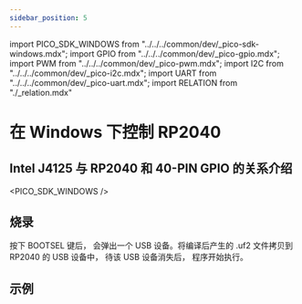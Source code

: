 ```yaml
---
sidebar_position: 5
---
```


import PICO_SDK_WINDOWS from "../../../common/dev/\_pico-sdk-windows.mdx";
import GPIO from "../../../common/dev/\_pico-gpio.mdx";
import PWM from "../../../common/dev/\_pico-pwm.mdx";
import I2C from "../../../common/dev/\_pico-i2c.mdx";
import UART from "../../../common/dev/\_pico-uart.mdx";
import RELATION from "./\_relation.mdx"

# 在 Windows 下控制 RP2040

## Intel J4125 与 RP2040 和 40-PIN GPIO 的关系介绍

<RELATION />

<PICO_SDK_WINDOWS />

## 烧录

按下 BOOTSEL 键后， 会弹出一个 USB 设备。将编译后产生的 .uf2 文件拷贝到 RP2040 的 USB 设备中， 待该 USB 设备消失后， 程序开始执行。

## 示例

<GPIO flash_url="./flash" gpio_definition="./gpio" product_name="Radxa X2L"  led_pin="PIN_5" platform="Windows"/>

<I2C flash_url="./flash" product_name="Radxa X2L"  scl_pin="PIN_5" sda_pin="PIN_3" platform="Windows" />

<PWM flash_url="./flash" product_name="Radxa X2L" led_pin="PIN_5" platform="Windows"/>

<UART flash_url="./flash" tty_num="ttyS0" platform="Windows" />
